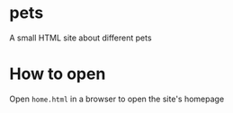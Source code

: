 # pets
A small HTML site about different pets

# How to open

Open `home.html` in a browser to open the site's homepage
